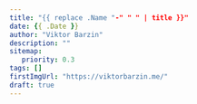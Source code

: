 ```yaml
---
title: "{{ replace .Name "-" " " | title }}"
date: {{ .Date }}
author: "Viktor Barzin"
description: ""
sitemap:
   priority: 0.3
tags: []
firstImgUrl: "https://viktorbarzin.me/"
draft: true
---
```

